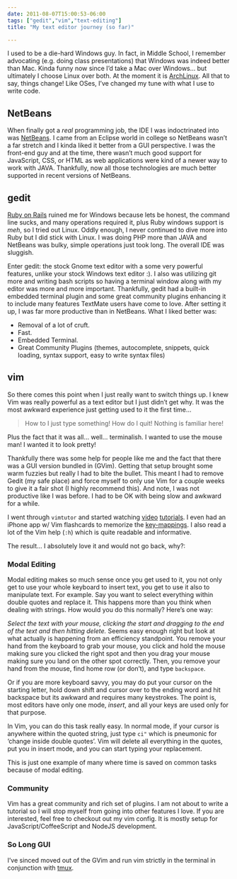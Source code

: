 ```yaml
---
date: 2011-08-07T15:00:53-06:00
tags: ["gedit","vim","text-editing"]
title: "My text editor journey (so far)"

---
```


I used to be a die-hard Windows guy. In fact, in Middle School, I remember advocating (e.g. doing class presentations) that Windows was indeed better than Mac. Kinda funny now since I’d take a Mac over Windows… but ultimately I choose Linux over both. At the moment it is [ArchLinux](http://archlinux.com/). All that to say, things change! Like OSes, I’ve changed my tune with what I use to write code.

## NetBeans

When finally got a _real_ programming job, the IDE I was indoctrinated into was [NetBeans](http://netbeans.org/). I came from an Eclipse world in college so NetBeans wasn’t a far stretch and I kinda liked it better from a GUI perspective. I was the front-end guy and at the time, there wasn’t much good support for JavaScript, CSS, or HTML as web applications were kind of a newer way to work with JAVA. Thankfully, now all those technologies are much better supported in recent versions of NetBeans.

## gedit

[Ruby on Rails](http://rubyonrails.com/) ruined me for Windows because lets be honest, the command line sucks, and many operations required it, plus Ruby windows support is _meh_, so I tried out Linux. Oddly enough, I never continued to dive more into Ruby but I did stick with Linux. I was doing PHP more than JAVA and NetBeans was bulky, simple operations just took long. The overall IDE was sluggish.

Enter gedit: the stock Gnome text editor with a some very powerful features, unlike your stock Windows text editor :). I also was utilizing git more and writing bash scripts so having a terminal window along with my editor was more and more important. Thankfully, gedit had a built-in embedded terminal plugin and some great community plugins enhancing it to include many features TextMate users have come to love. After setting it up, I was far more productive than in NetBeans. What I liked better was:

*   Removal of a lot of cruft.
*   Fast.
*   Embedded Terminal.
*   Great Community Plugins (themes, autocomplete, snippets, quick loading, syntax support, easy to write syntax files)

## vim

So there comes this point when I just really want to switch things up. I knew Vim was really powerful as a text editor but I just didn’t get why. It was the most awkward experience just getting used to it the first time…

> How to I just type something! How do I quit! Nothing is familiar here!

Plus the fact that it was all… well… terminalish. I wanted to use the mouse man! I wanted it to look pretty!

Thankfully there was some help for people like me and the fact that there was a GUI version bundled in (GVim). Getting that setup brought some warm fuzzies but really I had to bite the bullet. This meant I had to remove Gedit (my safe place) and force myself to only use Vim for a couple weeks to give it a fair shot (I highly recommend this). And note, I was not productive like I was before. I had to be OK with being slow and awkward for a while.

I went through `vimtutor` and started watching [video](http://www.derekwyatt.org/vim/vim-tutorial-videos/) [tutorials](http://vimcasts.org/). I even had an iPhone app w/ Vim flashcards to memorize the [key-mappings](http://www.viemu.com/a_vi_vim_graphical_cheat_sheet_tutorial.html). I also read a lot of the Vim help (`:h`) which is quite readable and informative.

The result… I absolutely love it and would not go back, why?:

### Modal Editing

Modal editing makes so much sense once you get used to it, you not only get to use your whole keyboard to insert text, you get to use it also to manipulate text. For example. Say you want to select everything within double quotes and replace it. This happens more than you think when dealing with strings. How would you do this normally? Here’s one way:

_Select the text with your mouse, clicking the start and dragging to the end of the text and then hitting delete._ Seems easy enough right but look at what actually is happening from an efficiency standpoint. You remove your hand from the keyboard to grab your mouse, you click and hold the mouse making sure you clicked the right spot and then you drag your mouse making sure you land on the other spot correctly. Then, you remove your hand from the mouse, find home row (or don’t), and type `backspace`.

Or if you are more keyboard savvy, you may do put your cursor on the starting letter, hold down shift and cursor over to the ending word and hit backspace but its awkward and requires many keystrokes. The point is, most editors have only one mode, _insert_, and all your keys are used only for that purpose.

In Vim, you can do this task really easy. In normal mode, if your cursor is anywhere within the quoted string, just type `ci"` which is pneumonic for ‘change inside double quotes’. Vim will delete all everything in the quotes, put you in insert mode, and you can start typing your replacement.

This is just one example of many where time is saved on common tasks because of modal editing.

### Community

Vim has a great community and rich set of plugins. I am not about to write a tutorial so I will stop myself from going into other features I love. If you are interested, feel free to checkout out my vim config. It is mostly setup for JavaScript/CoffeeScript and NodeJS development.

### So Long GUI

I’ve sinced moved out of the GVim and run vim strictly in the terminal in conjunction with [tmux](http://tmux.sourceforge.net/).
